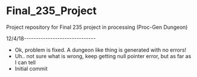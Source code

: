 # Final_235_Project
Project repository for Final 235 project in processing (Proc-Gen Dungeon)

12/4/18------------------------------
- Ok, problem is fixed. A dungeon like thing is generated with no errors!
- Uh.. not sure what is wrong, keep getting null pointer error, but as far as I can tell
- Initial commit
